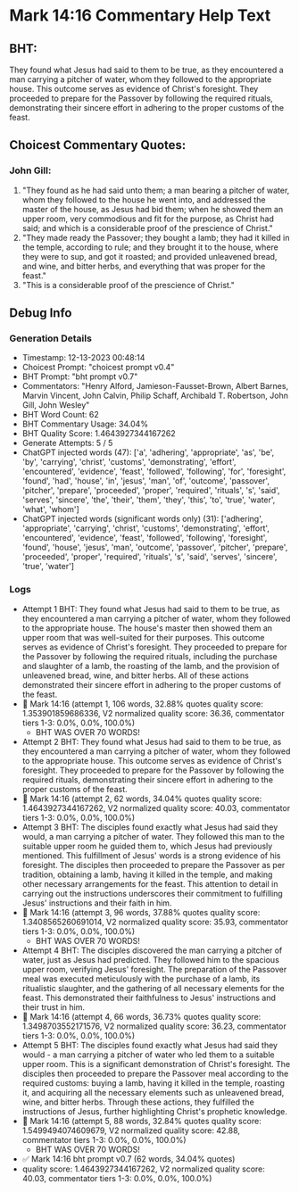 # Mark 14:16 Commentary Help Text

## BHT:
They found what Jesus had said to them to be true, as they encountered a man carrying a pitcher of water, whom they followed to the appropriate house. This outcome serves as evidence of Christ's foresight. They proceeded to prepare for the Passover by following the required rituals, demonstrating their sincere effort in adhering to the proper customs of the feast.

## Choicest Commentary Quotes:
### John Gill:
1. "They found as he had said unto them; a man bearing a pitcher of water, whom they followed to the house he went into, and addressed the master of the house, as Jesus had bid them; when he showed them an upper room, very commodious and fit for the purpose, as Christ had said; and which is a considerable proof of the prescience of Christ."
2. "They made ready the Passover; they bought a lamb; they had it killed in the temple, according to rule; and they brought it to the house, where they were to sup, and got it roasted; and provided unleavened bread, and wine, and bitter herbs, and everything that was proper for the feast."
3. "This is a considerable proof of the prescience of Christ."


## Debug Info
### Generation Details
- Timestamp: 12-13-2023 00:48:14
- Choicest Prompt: "choicest prompt v0.4"
- BHT Prompt: "bht prompt v0.7"
- Commentators: "Henry Alford, Jamieson-Fausset-Brown, Albert Barnes, Marvin Vincent, John Calvin, Philip Schaff, Archibald T. Robertson, John Gill, John Wesley"
- BHT Word Count: 62
- BHT Commentary Usage: 34.04%
- BHT Quality Score: 1.4643927344167262
- Generate Attempts: 5 / 5
- ChatGPT injected words (47):
	['a', 'adhering', 'appropriate', 'as', 'be', 'by', 'carrying', 'christ', 'customs', 'demonstrating', 'effort', 'encountered', 'evidence', 'feast', 'followed', 'following', 'for', 'foresight', 'found', 'had', 'house', 'in', 'jesus', 'man', 'of', 'outcome', 'passover', 'pitcher', 'prepare', 'proceeded', 'proper', 'required', 'rituals', 's', 'said', 'serves', 'sincere', 'the', 'their', 'them', 'they', 'this', 'to', 'true', 'water', 'what', 'whom']
- ChatGPT injected words (significant words only) (31):
	['adhering', 'appropriate', 'carrying', 'christ', 'customs', 'demonstrating', 'effort', 'encountered', 'evidence', 'feast', 'followed', 'following', 'foresight', 'found', 'house', 'jesus', 'man', 'outcome', 'passover', 'pitcher', 'prepare', 'proceeded', 'proper', 'required', 'rituals', 's', 'said', 'serves', 'sincere', 'true', 'water']

### Logs
- Attempt 1 BHT: They found what Jesus had said to them to be true, as they encountered a man carrying a pitcher of water, whom they followed to the appropriate house. The house's master then showed them an upper room that was well-suited for their purposes. This outcome serves as evidence of Christ's foresight. They proceeded to prepare for the Passover by following the required rituals, including the purchase and slaughter of a lamb, the roasting of the lamb, and the provision of unleavened bread, wine, and bitter herbs. All of these actions demonstrated their sincere effort in adhering to the proper customs of the feast.
- 🔄 Mark 14:16 (attempt 1, 106 words, 32.88% quotes quality score: 1.353901859686336, V2 normalized quality score: 36.36, commentator tiers 1-3: 0.0%, 0.0%, 100.0%) 
	- BHT WAS OVER 70 WORDS!
- Attempt 2 BHT: They found what Jesus had said to them to be true, as they encountered a man carrying a pitcher of water, whom they followed to the appropriate house. This outcome serves as evidence of Christ's foresight. They proceeded to prepare for the Passover by following the required rituals, demonstrating their sincere effort in adhering to the proper customs of the feast.
- 🔄 Mark 14:16 (attempt 2, 62 words, 34.04% quotes quality score: 1.4643927344167262, V2 normalized quality score: 40.03, commentator tiers 1-3: 0.0%, 0.0%, 100.0%)
- Attempt 3 BHT: The disciples found exactly what Jesus had said they would, a man carrying a pitcher of water. They followed this man to the suitable upper room he guided them to, which Jesus had previously mentioned. This fulfillment of Jesus' words is a strong evidence of his foresight. The disciples then proceeded to prepare the Passover as per tradition, obtaining a lamb, having it killed in the temple, and making other necessary arrangements for the feast. This attention to detail in carrying out the instructions underscores their commitment to fulfilling Jesus' instructions and their faith in him.
- 🔄 Mark 14:16 (attempt 3, 96 words, 37.88% quotes quality score: 1.3408565260691014, V2 normalized quality score: 35.93, commentator tiers 1-3: 0.0%, 0.0%, 100.0%) 
	- BHT WAS OVER 70 WORDS!
- Attempt 4 BHT: The disciples discovered the man carrying a pitcher of water, just as Jesus had predicted. They followed him to the spacious upper room, verifying Jesus' foresight. The preparation of the Passover meal was executed meticulously with the purchase of a lamb, its ritualistic slaughter, and the gathering of all necessary elements for the feast. This demonstrated their faithfulness to Jesus' instructions and their trust in him.
- 🔄 Mark 14:16 (attempt 4, 66 words, 36.73% quotes quality score: 1.3498703552171576, V2 normalized quality score: 36.23, commentator tiers 1-3: 0.0%, 0.0%, 100.0%)
- Attempt 5 BHT: The disciples found exactly what Jesus had said they would - a man carrying a pitcher of water who led them to a suitable upper room. This is a significant demonstration of Christ's foresight. The disciples then proceeded to prepare the Passover meal according to the required customs: buying a lamb, having it killed in the temple, roasting it, and acquiring all the necessary elements such as unleavened bread, wine, and bitter herbs. Through these actions, they fulfilled the instructions of Jesus, further highlighting Christ's prophetic knowledge.
- 🔄 Mark 14:16 (attempt 5, 88 words, 32.84% quotes quality score: 1.5499494074609679, V2 normalized quality score: 42.88, commentator tiers 1-3: 0.0%, 0.0%, 100.0%) 
	- BHT WAS OVER 70 WORDS!
- ✅ Mark 14:16 bht prompt v0.7 (62 words, 34.04% quotes)
- quality score: 1.4643927344167262, V2 normalized quality score: 40.03, commentator tiers 1-3: 0.0%, 0.0%, 100.0%)